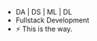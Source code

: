-  DA | DS | ML | DL
-  Fullstack Development
- ⚡ This is the way.

<!---
Kigoni/Kigoni is a ✨ special ✨ repository because its `README.md` (this file) appears on your GitHub profile.
You can click the Preview link to take a look at your changes.
--->
